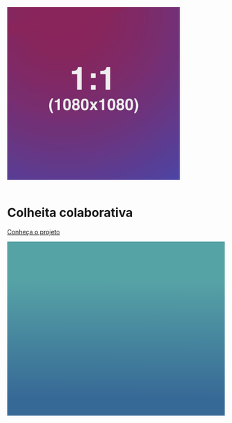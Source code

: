 <br>
<br>
<br>

<img src="img/identidade/gitpages/default-image.jpg" width="400" height="400">

<br>
<br>

<h1 class="title-home fadeIn" color="white"> Colheita colaborativa </h1>

[Conheça o projeto](home.md)

![](img/identidade/gitpages/gitpage_gradient_background.png)

